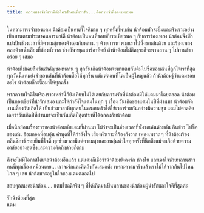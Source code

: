 ```yaml
---
title: ความทรงจำที่เรามีต่อใครสักคนที่เรารัก...คือภาพจำที่งดงามเสมอ
---
```



ในความทรงจำของแตม น้าต้อมเป็นคนที่ใจดีมาก ๆ ทุกครั้งที่พบกัน น้าต้อมมักจะยิ้มและหัวเราะอย่างเบิกบานตามประสาคนอารมณ์ดี น้าต้อมเป็นคนที่ชอบขับรถเที่ยวพอ ๆ กับการร้องเพลง น้าต้อมจึงมักแบ่งปันช่วงเวลาที่มีความสุขของตัวเองกับหลาน ๆ ด้วยการพาพวกเราไปนั่งรถเล่นด้วย และร้องเพลงคลอด้วยน้ำเสียงที่ก้องกังวาล ช่วงวันหยุดเสาร์อาทิตย์ ถ้าน้าต้อมไม่ติดธุระก็จะพาหลาน ๆ ไปทานข้าวอร่อย ๆ เสมอ

น้าต้อมไม่เคยลืมวันสำคัญของหลาน ๆ ทุกวันเกิดน้าต้อมจะพาแตมกับติมไปซื้อของเล่นที่ถูกใจเราที่สุด ทุกวันนี้แตมยังจำของเล่นที่น้าต้อมซื้อให้ทุกชิ้น แม้แต่ตอนที่โตเป็นผู้ใหญ่แล้ว ถ้าน้าต้อมรู้ว่าแตมชอบอะไร น้าต้อมก็จะซื้อมาให้ทุกครั้ง

หากความใจดีในเรื่องราวเหล่านี้ก็ยังเทียบไม่ได้เลยกับความรักที่น้าต้อมมีให้แตมมาโดยตลอด น้าต้อมเป็นกองเชียร์ที่น่ารักเสมอ และให้กำลังใจแตมในทุก ๆ เรื่อง วันเกิดของแตมในปีที่ผ่านมา น้าต้อมจัดงานเลี้ยงวันเกิดให้ เป็นช่วงเวลาที่ทุกคนในครอบครัวได้ใช้เวลาร่วมกันอย่างมีความสุข แตมไม่คาดคิดเลยว่าวันเกิดปีที่ผ่านมาจะเป็นวันเกิดปีสุดท้ายที่ได้ฉลองกับน้าต้อม

เมื่อนึกย้อนเรื่องราวของน้าต้อมกับแตมที่ผ่านมา ไม่ว่าจะเป็นช่วงเวลาที่นั่งรถเล่นด้วยกัน กินข้าว ไปซื้อของเล่น อ้อมกอดที่อบอุ่น คำพูดที่ให้กำลังใจ เสียงหัวเราะที่ก้องกังวาล เพลงเพราะ ๆ ที่น้าต้อมร้อง กลิ่นซิการ์ รอยยิ้มที่ใจดี ทุกช่วงเวลามีแต่ความสุขและอบอุ่นหัวใจทุกครั้งที่นึกถึงแม้จะเจือด้วยความอาลัยอย่างสุดซึ้งและความคิดถึงด้วยก็ตาม

ถึงจะไม่มีโอกาสได้เจอน้าต้อมอีกแล้ว แต่แตมก็เชื่อว่าน้าต้อมยังคงรัก ห่วงใย และเอาใจช่วยหลานสาวคนนี้ทุกเรื่องเหมือนเคย... เราจะรักและคิดถึงกันเสมอค่ะ เพราะความจริงแล้วเราไม่ได้จากกันไปไหนไกล ๆ เลย น้าต้อมจะอยู่ในใจของแตมตลอดไป  

ขอบคุณนะคะน้าต้อม.... แตมโชคดีจริง ๆ ที่ได้เกิดมาเป็นหลานของน้าต้อมผู้น่ารักและใจดีที่สุดค่ะ

รักน้าต้อมที่สุด  
แตม

